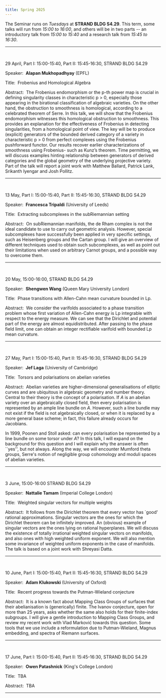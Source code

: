```yaml
---
title: Spring 2025
---
```



The Seminar runs on *Tuesdays* at **STRAND BLDG S4.29**. This term, some talks will run from *15:00 to 16:00*, and others will be in two parts -- an introductory talk from *15:00 to 15:40* and a research talk from *15:45 to 16:30*.



----------------------------------------------------------------
<br />

29 April,  Part I: 15:00-15:40, Part II: 15:45-16:30, STRAND BLDG S4.29

Speaker:&nbsp; **Alapan Mukhopadhyay** (EPFL)

Title:&nbsp; Frobenius and Homological Algebra

Abstract:&nbsp; The Frobenius endomorphism or the p-th power map is crucial in
defining singularity classes in characteristic p > 0, especially those appearing
in the birational classification of algebraic varieties. On the other hand, the
obstruction to smoothness is homological, according to a celebrated theorem of
Serre. In this talk, we will show that the Frobenius endomorphism witnesses this
homological obstruction to smoothness. This provides an explanation for the
effectiveness of Frobenius in detecting singularities, from a homological point of
view. The key will be to produce (explicit) generators of the bounded derived
category of a variety in characteristic p > 0 from perfect complexes using the
Frobenius pushforward functor. Our results recover earlier characterizations of
smoothness using Frobenius- such as Kunz’s theorem. Time permitting, we will
discuss examples hinting relationship between generators of derived categories
and the global geometry of the underlying projective variety. Part of the talk
will report a joint work with Matthew Ballard, Patrick Lank, Srikanth Iyengar
and Josh Pollitz.



---------------------------------------------------------
<br />


13 May, Part I: 15:00-15:40, Part II: 15:45-16:30, STRAND BLDG S4.29

Speaker:&nbsp; **Francesca Tripaldi** (University of Leeds)

Title:&nbsp; Extracting subcomplexes in the subRiemannian setting





Abstract:&nbsp; On subRiemannian manifolds, the de Rham complex is not the ideal candidate to use to carry out geometric analysis. However, special subcomplexes have successfully been applied in very specific settings, such as Heisenberg groups and the Cartan group. I will give an overview of different techniques used to obtain such subcomplexes, as well as point out their limitations when used on arbitrary Carnot groups, and a possible way to overcome them.

---------------------------------------------------------
<br />


20 May, 15:00-16:00, STRAND BLDG S4.29

Speaker:&nbsp; **Shengwen Wang** (Queen Mary University London)

Title:&nbsp;   Phase transitions with Allen-Cahn mean curvature bounded in Lp.

 


Abstract:&nbsp; We consider the varifolds associated to a phase transition problem whose first variation of Allen-Cahn energy is Lp integrable with respect to the energy measure. We can see that the Dirichlet and potential part of the energy are almost equidistributed. After passing to the phase field limit, one can obtain an integer rectifiable varifold with bounded Lp mean curvature.

---------------------------------------------------------
<br />

27 May, Part I: 15:00-15:40, Part II: 15:45-16:30, STRAND BLDG S4.29

Speaker:&nbsp; **Jef Laga** (University of Cambridge)

Title:&nbsp; Torsors and polarisations on abelian varieties




Abstract:&nbsp;  Abelian varieties are higher-dimensional generalisations of elliptic curves and are ubiquitous in algebraic geometry and number theory. Central to their theory is the concept of a polarisation. If $A$ is an abelian variety over an algebraically closed field, then every polarisation is represented by an ample line bundle on $A$. However, such a line bundle may not exist if the field is not algebraically closed, or when it is replaced by a more general base scheme; in fact, this failure already occurs for Jacobians. 



In 1999, Poonen and Stoll asked: can every polarisation be represented by a line bundle on some torsor under $A$? In this talk, I will expand on the background for this question and I will explain why the answer is often ``yes'', but not always. Along the way, we will encounter Mumford theta groups, Serre's notion of negligible group cohomology and moduli spaces of abelian varieties.

---------------------------------------------------------
<br />

3 June, 15:00-16:00 STRAND BLDG S4.29

Speaker:&nbsp; **Nattalie Tamam** (Imperial College London)

Title:&nbsp; Weighted singular vectors for multiple weights

Abstract:&nbsp; It follows from the Dirichlet theorem that every vector has `good' rational approximations. Singular vectors are the ones for which the Dirichlet theorem can be infinitely improved. An (obvious) example of singular vectors are the ones lying on rational hyperplanes. We will discuss the existence of totally irrational weighted singular vectors on manifolds, and also ones with high weighted uniform exponent. We will also mention some invariance of weighted uniform exponents in the case of manifolds. The talk is based on a joint work with Shreyasi Datta. 

---------------------------------------------------------
<br />

10 June, Part I: 15:00-15:40, Part II: 15:45-16:30, STRAND BLDG S4.29

Speaker:&nbsp; **Adam Klukowski** (University of Oxford)

Title:&nbsp;  Recent progress towards the Putman-Wieland conjecture

Abstract:&nbsp; It is a known fact about Mapping Class Groups of surfaces that their abelianisation is (generically) finite. The Ivanov conjecture, open for more than 25 years, asks whether the same also holds for their finite-index subgroups. I will give a gentle introduction to Mapping Class Groups, and review my recent work with Vlad Marković towards this question. Some tools that we use include a reformulation due to Putman-Wieland, Magnus embedding, and spectra of Riemann surfaces.

---------------------------------------------------------
<br />

17 June, Part I: 15:00-15:40, Part II: 15:45-16:30, STRAND BLDG S4.29

Speaker:&nbsp; **Owen Patashnick** (King's College London) 

Title:&nbsp; TBA

Abstract:&nbsp; TBA

---------------------------------------------------------


